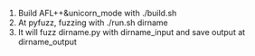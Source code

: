 1. Build AFL++&unicorn_mode with ./build.sh
2. At pyfuzz, fuzzing with ./run.sh dirname
3. It will fuzz dirname.py with dirname_input and save output at dirname_output
